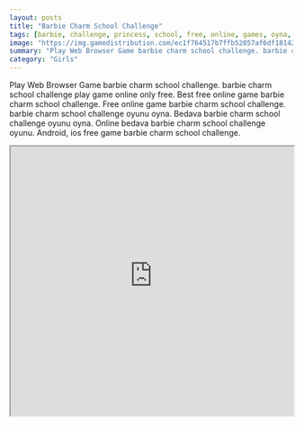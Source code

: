 ```yaml
---
layout: posts
title: "Barbie Charm School Challenge"
tags: [barbie, challenge, princess, school, free, online, games, oyna, game, free, games, play, play, games]
image: "https://img.gamedistribution.com/ec1f764517b7ffb52057af6df18142b7.jpg"
summary: "Play Web Browser Game barbie charm school challenge. barbie charm school challenge play game online only free. Best free online game barbie charm school challenge. Free online game barbie charm school challenge. barbie charm school challenge oyunu oyna. Bedava barbie charm school challenge oyunu oyna. Online bedava barbie charm school challenge oyunu. Android, ios free game barbie charm school challenge."
category: "Girls"
---
```


Play Web Browser Game barbie charm school challenge. barbie charm school challenge play game online only free. Best free online game barbie charm school challenge. Free online game barbie charm school challenge. barbie charm school challenge oyunu oyna. Bedava barbie charm school challenge oyunu oyna. Online bedava barbie charm school challenge oyunu. Android, ios free game barbie charm school challenge.

<iframe width="100%" height="480px;" src="https://flash.gamedistribution.com?game=ec1f764517b7ffb52057af6df18142b7"></iframe>